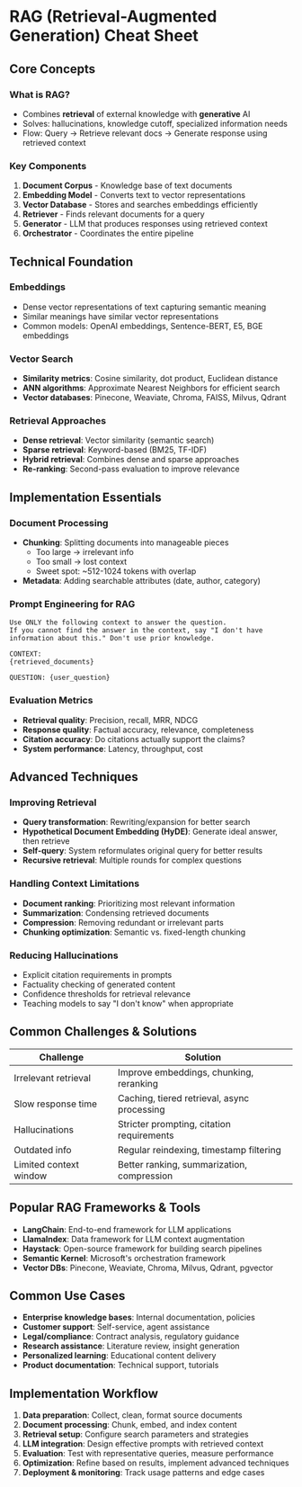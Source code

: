 # RAG (Retrieval-Augmented Generation) Cheat Sheet

## Core Concepts

### What is RAG?
- Combines **retrieval** of external knowledge with **generative** AI
- Solves: hallucinations, knowledge cutoff, specialized information needs
- Flow: Query → Retrieve relevant docs → Generate response using retrieved context

### Key Components
1. **Document Corpus** - Knowledge base of text documents
2. **Embedding Model** - Converts text to vector representations
3. **Vector Database** - Stores and searches embeddings efficiently
4. **Retriever** - Finds relevant documents for a query
5. **Generator** - LLM that produces responses using retrieved context
6. **Orchestrator** - Coordinates the entire pipeline

## Technical Foundation

### Embeddings
- Dense vector representations of text capturing semantic meaning
- Similar meanings have similar vector representations
- Common models: OpenAI embeddings, Sentence-BERT, E5, BGE embeddings

### Vector Search
- **Similarity metrics**: Cosine similarity, dot product, Euclidean distance
- **ANN algorithms**: Approximate Nearest Neighbors for efficient search
- **Vector databases**: Pinecone, Weaviate, Chroma, FAISS, Milvus, Qdrant

### Retrieval Approaches
- **Dense retrieval**: Vector similarity (semantic search)
- **Sparse retrieval**: Keyword-based (BM25, TF-IDF)
- **Hybrid retrieval**: Combines dense and sparse approaches
- **Re-ranking**: Second-pass evaluation to improve relevance

## Implementation Essentials

### Document Processing
- **Chunking**: Splitting documents into manageable pieces
  - Too large → irrelevant info
  - Too small → lost context
  - Sweet spot: ~512-1024 tokens with overlap
- **Metadata**: Adding searchable attributes (date, author, category)

### Prompt Engineering for RAG
```
Use ONLY the following context to answer the question. 
If you cannot find the answer in the context, say "I don't have 
information about this." Don't use prior knowledge.

CONTEXT:
{retrieved_documents}

QUESTION: {user_question}
```

### Evaluation Metrics
- **Retrieval quality**: Precision, recall, MRR, NDCG
- **Response quality**: Factual accuracy, relevance, completeness
- **Citation accuracy**: Do citations actually support the claims?
- **System performance**: Latency, throughput, cost

## Advanced Techniques

### Improving Retrieval
- **Query transformation**: Rewriting/expansion for better search
- **Hypothetical Document Embedding (HyDE)**: Generate ideal answer, then retrieve
- **Self-query**: System reformulates original query for better results
- **Recursive retrieval**: Multiple rounds for complex questions

### Handling Context Limitations
- **Document ranking**: Prioritizing most relevant information
- **Summarization**: Condensing retrieved documents
- **Compression**: Removing redundant or irrelevant parts
- **Chunking optimization**: Semantic vs. fixed-length chunking

### Reducing Hallucinations
- Explicit citation requirements in prompts
- Factuality checking of generated content
- Confidence thresholds for retrieval relevance
- Teaching models to say "I don't know" when appropriate

## Common Challenges & Solutions

| Challenge | Solution |
|-----------|----------|
| Irrelevant retrieval | Improve embeddings, chunking, reranking |
| Slow response time | Caching, tiered retrieval, async processing |
| Hallucinations | Stricter prompting, citation requirements |
| Outdated info | Regular reindexing, timestamp filtering |
| Limited context window | Better ranking, summarization, compression |

## Popular RAG Frameworks & Tools

- **LangChain**: End-to-end framework for LLM applications
- **LlamaIndex**: Data framework for LLM context augmentation
- **Haystack**: Open-source framework for building search pipelines
- **Semantic Kernel**: Microsoft's orchestration framework
- **Vector DBs**: Pinecone, Weaviate, Chroma, Milvus, Qdrant, pgvector

## Common Use Cases

- **Enterprise knowledge bases**: Internal documentation, policies
- **Customer support**: Self-service, agent assistance
- **Legal/compliance**: Contract analysis, regulatory guidance
- **Research assistance**: Literature review, insight generation
- **Personalized learning**: Educational content delivery
- **Product documentation**: Technical support, tutorials

## Implementation Workflow

1. **Data preparation**: Collect, clean, format source documents
2. **Document processing**: Chunk, embed, and index content
3. **Retrieval setup**: Configure search parameters and strategies
4. **LLM integration**: Design effective prompts with retrieved context
5. **Evaluation**: Test with representative queries, measure performance
6. **Optimization**: Refine based on results, implement advanced techniques
7. **Deployment & monitoring**: Track usage patterns and edge cases
